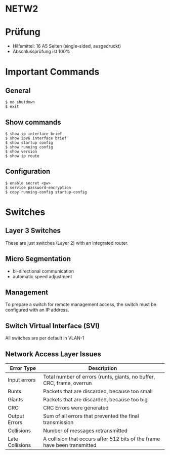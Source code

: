 # NETW2

# Prüfung

- Hilfsmittel: 16 A5 Seiten (single-sided, ausgedruckt)
- Abschlussprüfung ist 100%

# Important Commands

## General

    $ no shutdown
    $ exit

## Show commands

    $ show ip interface brief
    $ show ipv6 interface brief
    $ show startup config
    $ show running config
    $ show version
    $ show ip route

## Configuration

    $ enable secret <pw>
    $ service password-encryption
    $ copy running-config startup-config

# Switches

## Layer 3 Switches

These are just switches (Layer 2) with an integrated router.

## Micro Segmentation

- bi-directional communication
- automatic speed adjustment

## Management

To prepare a switch for remote management access, the switch must be configured with an IP address.

## Switch Virtual Interface (SVI)

All switches are per default in VLAN-1

## Network Access Layer Issues

| Error Type      | Description                                                               |
| --------------- | ------------------------------------------------------------------------- |
| Input errors    | Total number of errors (runts, giants, no buffer, CRC, frame, overrun     |
| Runts           | Packets that are discarded, because too small                             |
| Giants          | Packets that are discarded, because too big                               |
| CRC             | CRC Errors were generated                                                 |
| Output Errors   | Sum of all errors that prevented the final transmission                   |
| Collisions      | Number of messages retransmitted                                          |
| Late Collisions | A collision that occurs after 512 bits of the frame have been transmitted |
